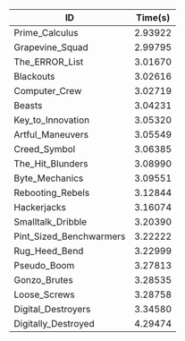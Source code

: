 |ID|Time(s)|
|-|-|
|Prime_Calculus|2.93922|
|Grapevine_Squad|2.99795|
|The_ERROR_List|3.01670|
|Blackouts|3.02616|
|Computer_Crew|3.02719|
|Beasts|3.04231|
|Key_to_Innovation|3.05320|
|Artful_Maneuvers|3.05549|
|Creed_Symbol|3.06385|
|The_Hit_Blunders|3.08990|
|Byte_Mechanics|3.09551|
|Rebooting_Rebels|3.12844|
|Hackerjacks|3.16074|
|Smalltalk_Dribble|3.20390|
|Pint_Sized_Benchwarmers|3.22222|
|Rug_Heed_Bend|3.22999|
|Pseudo_Boom|3.27813|
|Gonzo_Brutes|3.28535|
|Loose_Screws|3.28758|
|Digital_Destroyers|3.34580|
|Digitally_Destroyed|4.29474|
